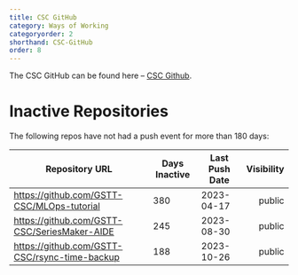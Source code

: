 ```yaml
---
title: CSC GitHub
category: Ways of Working
categoryorder: 2
shorthand: CSC-GitHub
order: 8
---
```


The CSC GitHub can be found here – <a href="https://github.com/GSTT-CSC/">CSC Github</a>.

# Inactive Repositories

The following repos have not had a push event for more than 180 days:

| Repository URL | Days Inactive | Last Push Date | Visibility |
| --- | --- | --- | ---: |
| https://github.com/GSTT-CSC/MLOps-tutorial | 380 | 2023-04-17 | public |
| https://github.com/GSTT-CSC/SeriesMaker-AIDE | 245 | 2023-08-30 | public |
| https://github.com/GSTT-CSC/rsync-time-backup | 188 | 2023-10-26 | public |
